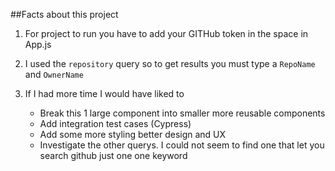 ##Facts about this project

1. For project to run you have to add your GITHub token in the <BARERTOKEN> space in App.js

2. I used the `repository` query so to get results you must type a `RepoName` and `OwnerName`

3. If I had more time I would have liked to
   - Break this 1 large component into smaller more reusable components
   - Add integration test cases (Cypress)
   - Add some more styling better design and UX
   - Investigate the other querys. I could not seem to find one that let you search github just one one keyword
